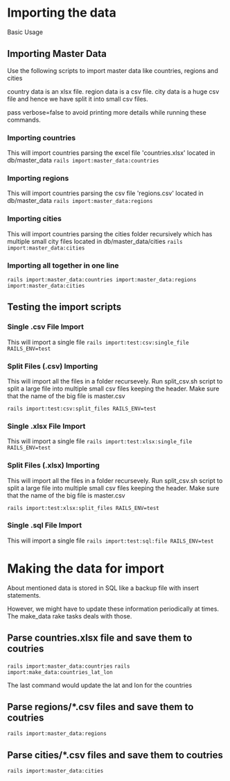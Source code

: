 # Importing the data

Basic Usage

## Importing Master Data

Use the following scripts to import master data like countries, regions and cities

country data is an xlsx file.
region data is a csv file.
city data is a huge csv file and hence we have split it into small csv files.

pass verbose=false to avoid printing more details while running these commands.

### Importing countries

This will import countries parsing the excel file 'countries.xlsx' located in db/master_data
```rails import:master_data:countries```

### Importing regions

This will import countries parsing the csv file 'regions.csv' located in db/master_data
```rails import:master_data:regions```

### Importing cities

This will import countries parsing the cities folder recursively which has multiple small city files located in db/master_data/cities
```rails import:master_data:cities```


### Importing all together in one line

```rails import:master_data:countries import:master_data:regions import:master_data:cities```


## Testing the import scripts

### Single .csv File Import

This will import a single file 
```rails import:test:csv:single_file RAILS_ENV=test```


### Split Files (.csv) Importing

This will import all the files in a folder recursevely.
Run split_csv.sh script to split a large file into multiple small csv files keeping the header.
Make sure that the name of the big file is master.csv

```rails import:test:csv:split_files RAILS_ENV=test```


### Single .xlsx File Import

This will import a single file 
```rails import:test:xlsx:single_file RAILS_ENV=test```


### Split Files (.xlsx) Importing

This will import all the files in a folder recursevely.
Run split_csv.sh script to split a large file into multiple small csv files keeping the header.
Make sure that the name of the big file is master.csv


```rails import:test:xlsx:split_files RAILS_ENV=test```

### Single .sql File Import

This will import a single file 
```rails import:test:sql:file RAILS_ENV=test```



# Making the data for import 

About mentioned data is stored in SQL like a backup file with insert statements.

However, we might have to update these information periodically at times. The make_data rake tasks deals with those.

## Parse countries.xlsx file and save them to coutries

```rails import:master_data:countries```
```rails import:make_data:countries_lat_lon```

The last command would update the lat and lon for the countries


## Parse regions/*.csv files and save them to coutries

```rails import:master_data:regions```


## Parse cities/*.csv files and save them to coutries

```rails import:master_data:cities```


